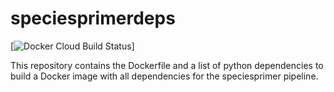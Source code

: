 # speciesprimerdeps
[![Docker Cloud Build Status](https://img.shields.io/docker/cloud/build/biologger/speciesprimerdeps)]

This repository contains the Dockerfile and a list of python dependencies to build a Docker image with all dependencies for the speciesprimer pipeline.
